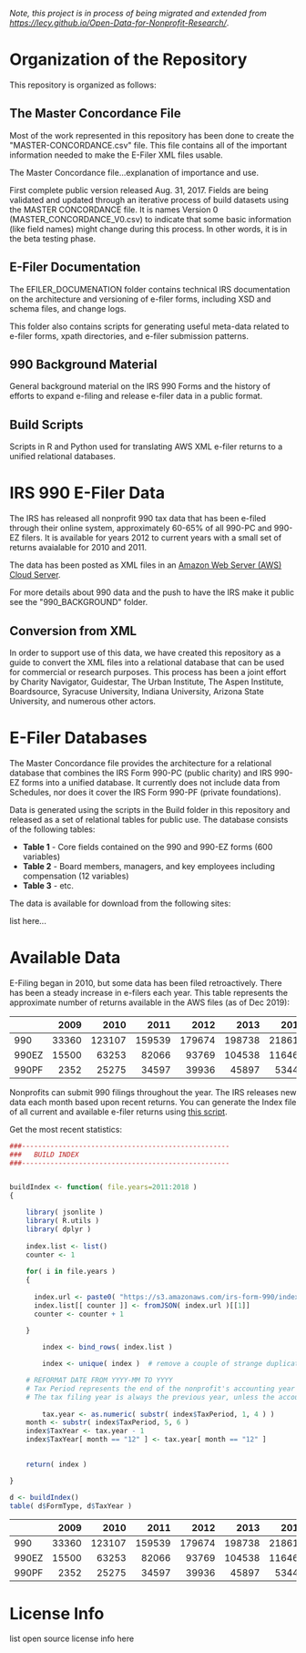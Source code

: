 *Note, this project is in process of being migrated and extended from https://lecy.github.io/Open-Data-for-Nonprofit-Research/*.

# Organization of the Repository

This repository is organized as follows:



## The Master Concordance File

Most of the work represented in this repository has been done to create the "MASTER-CONCORDANCE.csv" file. This file contains all of the important information needed to make the E-Filer XML files usable.

The Master Concordance file...explanation of importance and use.

First complete public version released Aug. 31, 2017. Fields are being validated and updated through an iterative process of build datasets using the MASTER CONCORDANCE file. It is names Version 0 (MASTER_CONCORDANCE_V0.csv) to indicate that some basic information (like field names) might change during this process. In other words, it is in the beta testing phase. 


## E-Filer Documentation

The EFILER_DOCUMENATION folder contains technical IRS documentation on the architecture and versioning of e-filer forms, including XSD and schema files, and change logs.

This folder also contains scripts for generating useful meta-data related to e-filer forms, xpath directories, and e-filer submission patterns. 



## 990 Background Material

General background material on the IRS 990 Forms and the history of efforts to expand e-filing and release e-filer data in a public format.



## Build Scripts

Scripts in R and Python used for translating AWS XML e-filer returns to a unified relational databases.



# IRS 990 E-Filer Data


The IRS has released all nonprofit 990 tax data that has been e-filed through their online system, approximately 60-65% of all 990-PC and 990-EZ filers. It is available for years 2012 to current years with a small set of returns avaialable for 2010 and 2011. 

The data has been posted as XML files in an [Amazon Web Server (AWS) Cloud Server](https://aws.amazon.com/public-datasets/irs-990/). 

For more details about 990 data and the push to have the IRS make it public see the "990_BACKGROUND" folder. 


## Conversion from XML

In order to support use of this data, we have created this repository as a guide to convert the XML files into a relational database that can be used for commercial or research purposes. This process has been a joint effort by Charity Navigator, Guidestar, The Urban Institute, The Aspen Institute, Boardsource, Syracuse University, Indiana University, Arizona State University, and numerous other actors. 






# E-Filer Databases

The Master Concordance file provides the architecture for a relational database that combines the IRS Form 990-PC (public charity) and IRS 990-EZ forms into a unified database. It currently does not include data from Schedules, nor does it cover the IRS Form 990-PF (private foundations). 

Data is generated using the scripts in the Build folder in this repository and released as a set of relational tables for public use. The database consists of the following tables:

* **Table 1** - Core fields contained on the 990 and 990-EZ forms (600 variables)
* **Table 2** - Board members, managers, and key employees including compensation (12 variables)
* **Table 3** - etc.

The data is available for download from the following sites:

list here...



# Available Data

E-Filing began in 2010, but some data has been filed retroactively. There has been a steady increase in e-filers each year. This table represents the approximate number of returns available in the AWS files (as of Dec 2019):

|      |  2009|   2010|   2011|   2012|   2013|   2014|   2015|   2016|   2017|
|:-----|-----:|------:|------:|------:|------:|------:|------:|------:|------:|
|990   | 33360| 123107| 159539| 179674| 198738| 218614| 233431| 242093| 122730|
|990EZ | 15500|  63253|  82066|  93769| 104538| 116461| 124869| 128950|  87746|
|990PF |  2352|  25275|  34597|  39936|  45897|  53443|  58802|  62606|  48305|


Nonprofits can submit 990 filings throughout the year. The IRS releases new data each month based upon recent returns. You can generate the Index file of all current and available e-filer returns using [this script](https://github.com/Nonprofit-Open-Data-Collective/irs-990-efiler-database/blob/master/Build-Efiler-Index.RMD).

Get the most recent statistics:

```r
###---------------------------------------------------
###   BUILD INDEX
###---------------------------------------------------


buildIndex <- function( file.years=2011:2018 )
{

	library( jsonlite )
	library( R.utils )
	library( dplyr )
	
	index.list <- list()
	counter <- 1
	
	for( i in file.years )
	{
	  
	  index.url <- paste0( "https://s3.amazonaws.com/irs-form-990/index_", i, ".json" )
	  index.list[[ counter ]] <- fromJSON( index.url )[[1]]
	  counter <- counter + 1
	  
	}

        index <- bind_rows( index.list )

        index <- unique( index )  # remove a couple of strange duplicates

	# REFORMAT DATE FROM YYYY-MM TO YYYY
	# Tax Period represents the end of the nonprofit's accounting year
	# The tax filing year is always the previous year, unless the accounting year ends in December
	
        tax.year <- as.numeric( substr( index$TaxPeriod, 1, 4 ) )
	month <- substr( index$TaxPeriod, 5, 6 )
	index$TaxYear <- tax.year - 1
	index$TaxYear[ month == "12" ] <- tax.year[ month == "12" ]
	

	return( index )

}

d <- buildIndex()
table( d$FormType, d$TaxYear )
```

|      |  2009|   2010|   2011|   2012|   2013|   2014|   2015|   2016|   2017|
|:-----|-----:|------:|------:|------:|------:|------:|------:|------:|------:|
|990   | 33360| 123107| 159539| 179674| 198738| 218614| 233431| 242093| 122730|
|990EZ | 15500|  63253|  82066|  93769| 104538| 116461| 124869| 128950|  87746|
|990PF |  2352|  25275|  34597|  39936|  45897|  53443|  58802|  62606|  48305|



# License Info

list open source license info here
